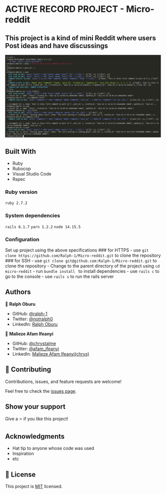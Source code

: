 # ACTIVE RECORD PROJECT - Micro-reddit
## This project is a kind of mini Reddit where users Post ideas and have discussings
![screenshot](./images/img.png)
## Built With

- Ruby
- Rubocop
- Visual Studio Code
- Rspec

### Ruby version

  ``` ruby 2.7.2 ```

### System dependencies

  ``` rails 6.1.7 ```
  ``` yarn 1.2.2 ```
  ``` node 14.15.5 ```

### Configuration

  Set up project using the above specifications
    ### for HTTPS
    - use ``` git clone https://github.com/Ralph-1/Micro-reddit.git ``` to clone the repository
    ### for SSH
    - use ``` git clone git@github.com:Ralph-1/Micro-reddit.git ``` to clone the repository
    - Change to the parent directory of the project using 
      ``` cd micro-reddit ```
    - run ```bundle install ``` to install dependencies
    - use ``` rails c ``` to go to the console
    - use ``` rails s ``` to run the rails server

## Authors

👤 **Ralph Oburu**

- GitHub: [@ralph-1](https://github.com/Ralph-1)
- Twitter: [@notralph0](https://twitter.com/NotRalph0)
- LinkedIn: [Ralph Oburu](https://www.linkedin.com/in/ralph-oburu-092a561b1/)

👤 **Malieze Afam Ifeanyi**

- GitHub: [@chrystalme](https://github.com/chrystalme)
- Twitter: [@afam_ifeanyi](https://twitter.com/afam_ifeanyi)
- LinkedIn: [Malieze Afam Ifeanyi(chrys)](https://linkedin.com/afam-chrys)

## 🤝 Contributing

Contributions, issues, and feature requests are welcome!

Feel free to check the [issues page](https://github.com/Ralph-1/Micro-reddit/issues).

## Show your support

Give a ⭐️ if you like this project!

## Acknowledgments

- Hat tip to anyone whose code was used
- Inspiration
- etc

## 📝 License

This project is [MIT](https://mit-license.org/) licensed.

